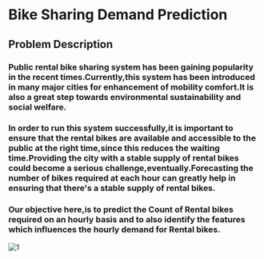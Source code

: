 # **Bike Sharing Demand Prediction**
## Problem Description
### Public rental bike sharing system has been gaining popularity in the recent times.Currently,this system has been introduced in many major cities for enhancement of mobility comfort.It is also a great step towards environmental sustainability and social welfare.
### In order to run this system successfully,it is important to ensure that the rental bikes are available and accessible to the public at the right time,since this reduces the waiting time.Providing the city with a stable supply of rental bikes could become a serious challenge,eventually.Forecasting the number of bikes required at each hour can greatly help in ensuring that there's a stable supply of rental bikes.
### Our objective here,is to predict the Count of Rental bikes required on an hourly basis and to also identify the features which influences the hourly demand for Rental bikes.
![1](https://user-images.githubusercontent.com/65157529/182557036-661dab99-1b56-4764-9ddc-55f588cd904d.jpg)
